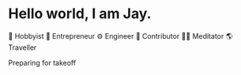 # Hello world, I am Jay.
:firecracker: Hobbyist :tophat: Entrepreneur :gear: Engineer :green_heart: Contributor :lotus_position_man: Meditator :earth_americas: Traveller

Preparing for takeoff
